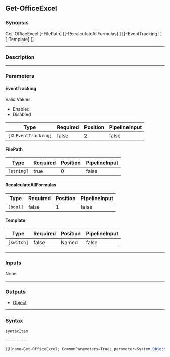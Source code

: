 Get-OfficeExcel
---------------




### Synopsis

Get-OfficeExcel [-FilePath] <string> [[-RecalculateAllFormulas] <bool>] [[-EventTracking] <XLEventTracking>] [-Template] [<CommonParameters>]




---


### Description


---


### Parameters
#### **EventTracking**

Valid Values:

* Enabled
* Disabled






|Type               |Required|Position|PipelineInput|
|-------------------|--------|--------|-------------|
|`[XLEventTracking]`|false   |2       |false        |



#### **FilePath**




|Type      |Required|Position|PipelineInput|
|----------|--------|--------|-------------|
|`[string]`|true    |0       |false        |



#### **RecalculateAllFormulas**




|Type    |Required|Position|PipelineInput|
|--------|--------|--------|-------------|
|`[bool]`|false   |1       |false        |



#### **Template**




|Type      |Required|Position|PipelineInput|
|----------|--------|--------|-------------|
|`[switch]`|false   |Named   |false        |





---


### Inputs
None




---


### Outputs
* [Object](https://learn.microsoft.com/en-us/dotnet/api/System.Object)






---


### Syntax
```PowerShell
syntaxItem
```
```PowerShell
----------
```
```PowerShell
{@{name=Get-OfficeExcel; CommonParameters=True; parameter=System.Object[]}}
```
